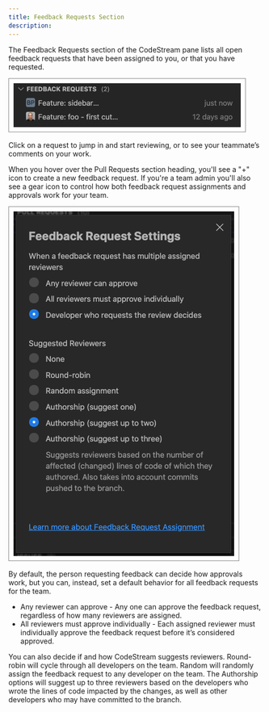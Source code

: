 ```yaml
---
title: Feedback Requests Section
description: 
---
```


The Feedback Requests section of the CodeStream pane lists all open feedback
requests that have been assigned to you, or that you have requested. 

![Feedback Requests Section](../assets/images/FRSection.png)

Click on a request to jump in and start reviewing, or to see your teammate’s
comments on your work.

When you hover over the Pull Requests section heading, you'll see a "+" icon to
create a new feedback request. If you're a team admin you'll also see a gear
icon to control how both feedback request assignments and approvals work for
your team. 

![Feedback Request Settings](../assets/images/FRTeamSettings.png)

By default, the person requesting feedback can decide how approvals work, but
you can, instead, set a default behavior for all feedback requests for the team.

* Any reviewer can approve - Any one can approve the feedback request,
  regardless of how many reviewers are assigned.
* All reviewers must approve individually - Each assigned reviewer must
  individually approve the feedback request before it’s considered approved.

You can also decide if and how CodeStream suggests reviewers. Round-robin will
cycle through all developers on the team. Random will randomly assign the
feedback request to any developer on the team. The Authorship options will
suggest up to three reviewers based on the developers who wrote the lines of
code impacted by the changes, as well as other developers who may have committed
to the branch.